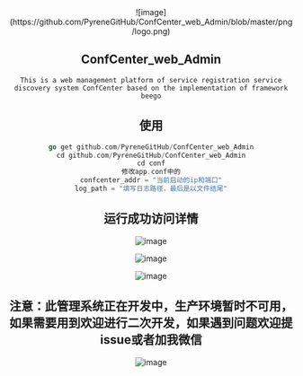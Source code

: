 

<div align=center>![image](https://github.com/PyreneGitHub/ConfCenter_web_Admin/blob/master/png/logo.png)

## ConfCenter_web_Admin

```
This is a web management platform of service registration service discovery system ConfCenter based on the implementation of framework beego
```



## 使用

```go
go get github.com/PyreneGitHub/ConfCenter_web_Admin
cd github.com/PyreneGitHub/ConfCenter_web_Admin
cd conf
修改app.conf中的
confcenter_addr = "当前启动的ip和端口"
log_path = "填写日志路径，最后是以文件结尾"
```



## 运行成功访问详情

![image](https://github.com/PyreneGitHub/ConfCenter_web_Admin/blob/master/png/home_page.png)

![image](https://github.com/PyreneGitHub/ConfCenter_web_Admin/blob/master/png/quick.png)

![image](https://github.com/PyreneGitHub/ConfCenter_web_Admin/blob/master/png/all.png)



## 注意：此管理系统正在开发中，生产环境暂时不可用，如果需要用到欢迎进行二次开发，如果遇到问题欢迎提issue或者加我微信

![image](https://github.com/PyreneGitHub/ConfCenter_web_Admin/blob/master/png/%E5%BE%AE%E4%BF%A1%E5%9B%BE%E7%89%87.jpg)





